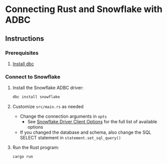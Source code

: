 <!--
Copyright 2025 Columnar Technologies Inc.

Licensed under the Apache License, Version 2.0 (the "License");
you may not use this file except in compliance with the License.
You may obtain a copy of the License at

    http://www.apache.org/licenses/LICENSE-2.0

Unless required by applicable law or agreed to in writing, software
distributed under the License is distributed on an "AS IS" BASIS,
WITHOUT WARRANTIES OR CONDITIONS OF ANY KIND, either express or implied.
See the License for the specific language governing permissions and
limitations under the License.
-->

# Connecting Rust and Snowflake with ADBC

## Instructions

### Prerequisites

1. [Install dbc](https://docs.columnar.tech/dbc/getting_started/installation/)

### Connect to Snowflake

1. Install the Snowflake ADBC driver:

   ```sh
   dbc install snowflake
   ```

1. Customize `src/main.rs` as needed
   - Change the connection arguments in `opts`
     - See [Snowflake Driver Client Options](https://arrow.apache.org/adbc/current/driver/snowflake.html#client-options) for the full list of available options
   - If you changed the database and schema, also change the SQL SELECT statement in `statement.set_sql_query()`

1. Run the Rust program:

   ```sh
   cargo run
   ```
